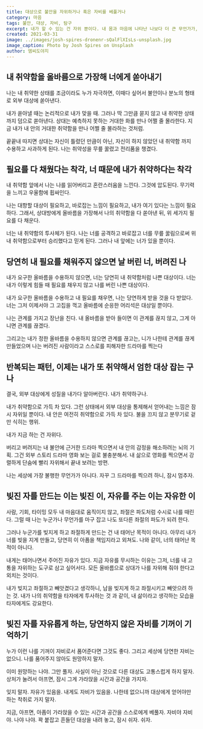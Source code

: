 ```yaml
---
title: 대상으로 불안을 자위하거나 혹은 자비를 베풀거나
category: 마음
tags: 불안, 대상, 자비, 탐구
excerpt: 내가 할 수 있는 건 자위 뿐이다. 내 몸과 마음에 나타난 나보다 더 큰 무언가가, 지나가기를 기다리며 스스로 위로하는 거. 단지 어떤 자위를 선택 할 지 결정할 수 있다. 나를 향해 자비를 베푸는 자위를 선택할 수 있다.
created: 2021-03-31
image: ../images/josh-spires-dronenr-sQalFlXIsLs-unsplash.jpg
image_caption: Photo by Josh Spires on Unsplash
author: 엠씨도야지
---
```


## 내 취약함을 올바름으로 가장해 너에게 쏟아내기

나는 내 취약한 상태를 조금이라도 누가 자극하면, 이때다 싶어서 불안이나 분노의 형태로 외부 대상에 쏟아낸다.

내가 쏟아낼 때는 논리적으로 내가 맞을 때. 그러나 딱 그만큼 묻지 않고 내 취약한 상태까지 덤으로 쏟아낸다. 상대는 예측하지 못하는 거대한 화를 만나 어쩔 줄 몰라한다. 지금 내가 내 안의 거대한 취약함을 만나 어쩔 줄 몰라하는 것처럼.

끝끝내 따지면 상대는 자신이 틀렸던 만큼이 아닌, 자신이 하지 않았던 내 취약함 까지 수용하고 사과하게 된다. 나는 취약성을 무릎 꿇렸고 전리품을 챙겼다.

## 필요를 다 채웠다는 착각, 너 때문에 내가 취약하다는 착각

내 취약함 앞에서 나는 나를 읽어버리고 혼란스러움을 느낀다. 그것에 압도된다. 무기력을 느끼고 우울함에 휩싸인다.

나는 대항할 대상이 필요하고, 바로잡는 느낌이 필요하고, 내가 여기 있다는 느낌이 필요하다. 그래서, 상대방에게 올바름을 가장해서 나의 취약함을 다 쏟아낸 뒤, 위 세가지 필요를 다 채운다.

너는 내 취약함의 투사체가 된다. 나는 너를 공격하고 바로잡고 너를 무릎 꿇림으로써 위내 취약함으로부터 승리했다고 믿게 된다. 그러나 내 앞에는 너가 있을 뿐이다.

## 당연히 내 필요를 채워주지 않으면 날 버린 너, 버려진 나

내가 요구한 올바름을 수용하지 않으면, 너는 당연히 내 취약함처럼 나쁜 대상이다. 너는 내가 이렇게 힘들 때 필요를 채우지 않고 나를 버린 나쁜 대상이다.

내가 요구한 올바름을 수용하고 내 필요를 채우면, 나는 당연하게 받을 것을 다 받았다. 너는 그저 이제서야 그 고집을 꺽고 올바름에 순응한 어리석은 대상일 뿐이다.

나는 관계를 가지고 장난을 친다. 내 올바름을 받아 들이면 이 관계를 끊지 않고, 그게 아니면 관계를 끊겠다.

그리고는 내가 정한 올바름을 수용하지 않으면 관계를 끊고는, 니가 나한테 관계를 끊게 만들었으며 나는 버려진 사람이라고 스스로를 피해자한 드라마를 찍는다

## 반복되는 패턴, 이제는 내가 또 취약해서 엄한 대상 잡는 구나

결국, 외부 대상에게 성질을 내가다 알아버린다. 내가 취약하구나.

내가 취약함으로 가득 차 있다. 그런 상태에서 외부 대상을 통제해서 얻어내는 느낌은 잠시 자위일 뿐이다. 내 안은 여전히 취약함으로 가득 차 있다. 불을 끄지 않고 분무기로 겉만 식히는 행위.

내가 지금 하는 건 자위다.

버리고 버려지는 내 불안에 근거한 드라마 찍으면서 내 안의 감정을 해소하려는 뇌의 기획. 그건 외부 스토리 드라마 영화 보는 걸로 불충분해서. 내 삶으로 영화를 찍으면서 강렬하게 단숨에 빨리 자위해서 끝내 보려는 방편.

나는 세상에 가장 불행한 무언가가 아니다. 자꾸 그 드라마를 찍으려 하니, 잠시 멈추자.

## 빚진 자를 만드는 이는 빚진 이, 자유를 주는 이는 자유한 이

사람, 기회, 타이밍 모두 내 마음대로 움직이지 않고, 좌절은 파도처럼 수시로 나를 때린다. 그럴 때 나는 누군가나 무언가를 마구 잡고 나도 또다른 좌절의 파도가 되려 한다.

그러나 누군가를 빚지게 하고 좌절하게 만드는 건 내 태어난 목적이 아니다. 아무리 내가 너를 빚을 지게 만들고, 당연히 이 아픔을 책임지라고 외쳐도. 나와 같이, 너의 태어난 목적이 아니다.

내게는 태어나면서 주어진 자유가 있다. 지금 자유를 무시하는 이유는 그저, 너를 내 고통을 자위하는 도구로 삼고 싶어서다. 모든 올바름으로 상대가 나를 자위해 줘야 한다고 외치는 것이다.

내가 빚지고 좌절하고 빼앗겼다고 생각하니, 남을 빚지게 하고 좌절시키고 빼앗으려 하는 것. 내가 나의 취약함을 타자에게 투사하는 것 과 같이, 내 삶이라고 생각하는 모습을 타자에게도 강요한다.

## 빚진 자를 자유롭게 하는, 당연하지 않은 자비를 기꺼이 기억하기

누가 이런 나를 기꺼이 자비로서 품어준다면 그것도 좋다. 그리고 세상에 당연한 자비는 없으니. 나를 품어주지 않아도 원망하지 말자.

이미 원망하는 나야. 그만 풀자. 사실이 아닌 것으로 다른 대상도 고통스럽게 하지 말자. 상처가 눌려서 아프면, 잠시 그게 가라앉을 시간과 공간을 가지자.

잊지 말자. 자유가 있음을. 내게도 자비가 있음을. 나한테 없으니까 대상에게 얻어야만 하는 착취로 가지 말자.

지금, 아프면, 아픔이 가라앉을 수 있는 시간과 공간을 스스로에게 베풀자. 자비야 자비야. 나야 나야. 꽉 붙잡고 흔들던 대상을 내려 놓고, 잠시 쉬자. 쉬자.